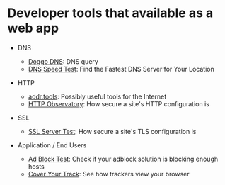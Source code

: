 # Developer tools that available as a web app

- DNS

  - [Doggo DNS](https://doggo.mrkaran.dev/): DNS query
  - [DNS Speed Test](https://dnsspeedtest.online/): Find the Fastest DNS Server for Your Location

- HTTP

  - [addr.tools](https://www.addr.tools/): Possibly useful tools for the Internet
  - [HTTP Observatory](https://developer.mozilla.org/en-US/observatory): How secure a site's HTTP configuration is

- SSL

  - [SSL Server Test](https://www.ssllabs.com/ssltest/): How secure a site's TLS configuration is

- Application / End Users

  - [Ad Block Test](https://d3ward.github.io/toolz/adblock): Check if your adblock solution is blocking enough hosts
  - [Cover Your Track](https://coveryourtracks.eff.org/): See how trackers view your browser
